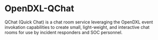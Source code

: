 # OpenDXL-QChat
QChat (Quick Chat) is a chat room service leveraging the OpenDXL event invokation capabilities to create small, light-weight, and interactive chat rooms for use by incident responders and SOC personnel.
